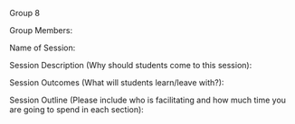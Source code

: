 Group 8


Group Members:

Name of Session:

Session Description (Why should students come to this session):

Session Outcomes (What will students learn/leave with?):

Session Outline (Please include who is facilitating and how much time you are going to spend in each section):

